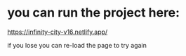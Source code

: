 # you can run the project here:
https://infinity-city-v16.netlify.app/

if you lose you can re-load the page to try again
